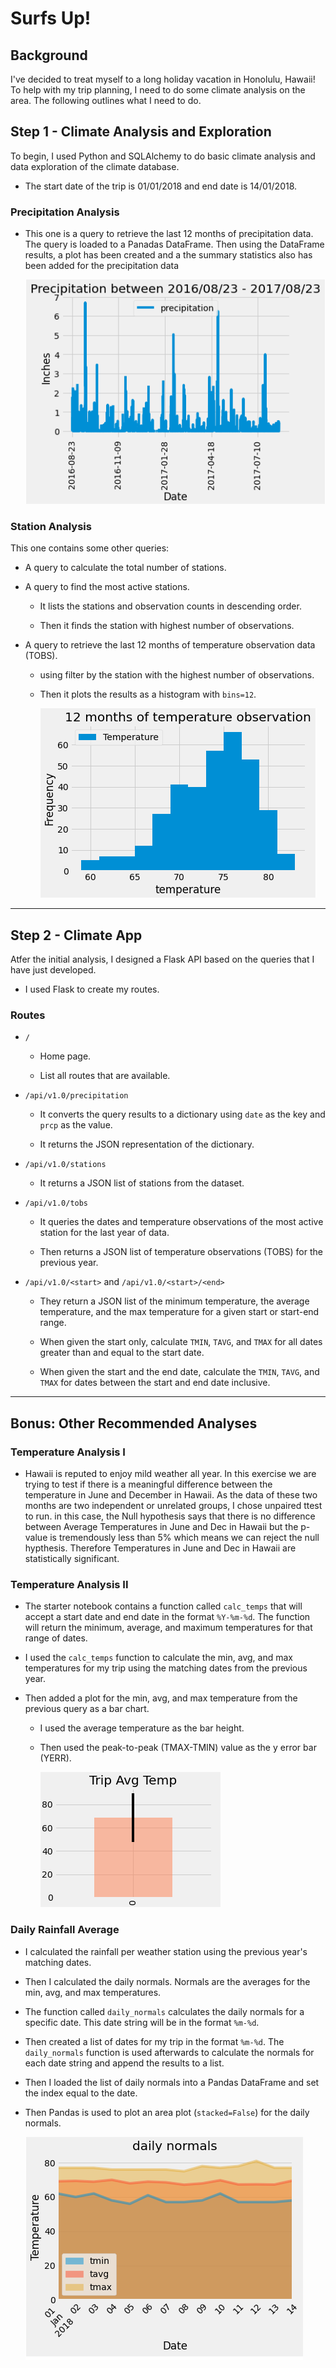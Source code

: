 # Surfs Up!

## Background

I've decided to treat myself to a long holiday vacation in Honolulu, Hawaii! To help with my trip planning, I need to do some climate analysis on the area. The following outlines what I need to do.

## Step 1 - Climate Analysis and Exploration

To begin, I used Python and SQLAlchemy to do basic climate analysis and data exploration of the climate database.

* The start date of the trip is 01/01/2018 and end date is 14/01/2018. 

### Precipitation Analysis

* This one is a query to retrieve the last 12 months of precipitation data. The query is loaded to a Panadas DataFrame. Then using the DataFrame results, a plot has been created and a the summary statistics also has been added for the precipitation data

    ![precipitation](image/precipitation.png)

### Station Analysis

This one contains some other queries:

* A query to calculate the total number of stations.

* A query to find the most active stations.

  * It lists the stations and observation counts in descending order.

  * Then it finds the station with highest number of observations.

* A query to retrieve the last 12 months of temperature observation data (TOBS).

  * using filter by the station with the highest number of observations.

  * Then it plots the results as a histogram with `bins=12`.

    ![station-histogram](image/station-histogram.png)

- - -

## Step 2 - Climate App

Atfer the initial analysis, I designed a Flask API based on the queries that I have just developed.

* I used Flask to create my routes.

### Routes

* `/`

  * Home page.

  * List all routes that are available.

* `/api/v1.0/precipitation`

  * It converts the query results to a dictionary using `date` as the key and `prcp` as the value.

  * It returns the JSON representation of the dictionary.

* `/api/v1.0/stations`

  * It returns a JSON list of stations from the dataset.

* `/api/v1.0/tobs`
  * It queries the dates and temperature observations of the most active station for the last year of data.
  
  * Then returns a JSON list of temperature observations (TOBS) for the previous year.

* `/api/v1.0/<start>` and `/api/v1.0/<start>/<end>`

  * They return a JSON list of the minimum temperature, the average temperature, and the max temperature for a given start or start-end range.

  * When given the start only, calculate `TMIN`, `TAVG`, and `TMAX` for all dates greater than and equal to the start date.

  * When given the start and the end date, calculate the `TMIN`, `TAVG`, and `TMAX` for dates between the start and end date inclusive.

- - -

## Bonus: Other Recommended Analyses

### Temperature Analysis I
* Hawaii is reputed to enjoy mild weather all year. In this exercise we are trying to test if there is a meaningful difference between the temperature in June and December in Hawaii.
As the data of these two months are two independent or unrelated groups, I chose unpaired ttest to run. in this case, the Null hypothesis says that there is no difference between Average Temperatures in June and Dec in Hawaii but the p-value is tremendously less than 5% which means we can reject the null hypthesis. Therefore Temperatures in June and Dec in Hawaii are statistically significant.

### Temperature Analysis II

* The starter notebook contains a function called `calc_temps` that will accept a start date and end date in the format `%Y-%m-%d`. The function will return the minimum, average, and maximum temperatures for that range of dates.

* I used the `calc_temps` function to calculate the min, avg, and max temperatures for my trip using the matching dates from the previous year.

* Then added a plot for the min, avg, and max temperature from the previous query as a bar chart.

  * I used the average temperature as the bar height.

  * Then used the peak-to-peak (TMAX-TMIN) value as the y error bar (YERR).

    ![temperature](image/temperature.png)

### Daily Rainfall Average

* I calculated the rainfall per weather station using the previous year's matching dates.

* Then I calculated the daily normals. Normals are the averages for the min, avg, and max temperatures.

* The function called `daily_normals` calculates the daily normals for a specific date. This date string will be in the format `%m-%d`. 

* Then created a list of dates for my trip in the format `%m-%d`. The `daily_normals` function is used afterwards to calculate the normals for each date string and append the results to a list.

* Then I loaded the list of daily normals into a Pandas DataFrame and set the index equal to the date.

* Then Pandas is used to plot an area plot (`stacked=False`) for the daily normals.

  ![daily-normals](image/daily-normals.png)

